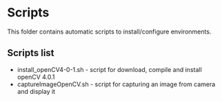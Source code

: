 # Scripts
This folder contains automatic scripts to install/configure environments.

## Scripts list
* install_openCV4-0-1.sh - script for download, compile and install openCV 4.0.1
* captureImageOpenCV.sh - script for capturing an image from camera and display it
